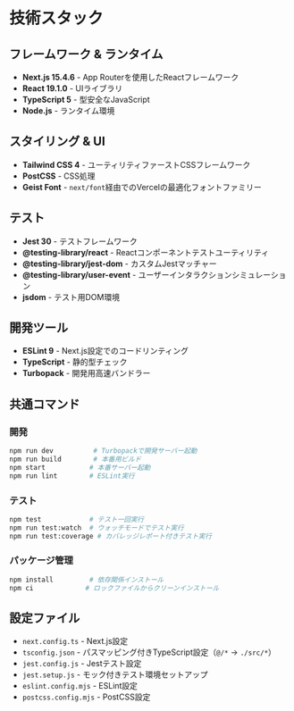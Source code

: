 # 技術スタック

## フレームワーク & ランタイム

- **Next.js 15.4.6** - App Routerを使用したReactフレームワーク
- **React 19.1.0** - UIライブラリ
- **TypeScript 5** - 型安全なJavaScript
- **Node.js** - ランタイム環境

## スタイリング & UI

- **Tailwind CSS 4** - ユーティリティファーストCSSフレームワーク
- **PostCSS** - CSS処理
- **Geist Font** - `next/font`経由でのVercelの最適化フォントファミリー

## テスト

- **Jest 30** - テストフレームワーク
- **@testing-library/react** - Reactコンポーネントテストユーティリティ
- **@testing-library/jest-dom** - カスタムJestマッチャー
- **@testing-library/user-event** - ユーザーインタラクションシミュレーション
- **jsdom** - テスト用DOM環境

## 開発ツール

- **ESLint 9** - Next.js設定でのコードリンティング
- **TypeScript** - 静的型チェック
- **Turbopack** - 開発用高速バンドラー

## 共通コマンド

### 開発

```bash
npm run dev          # Turbopackで開発サーバー起動
npm run build        # 本番用ビルド
npm start           # 本番サーバー起動
npm run lint        # ESLint実行
```

### テスト

```bash
npm test            # テスト一回実行
npm run test:watch  # ウォッチモードでテスト実行
npm run test:coverage # カバレッジレポート付きテスト実行
```

### パッケージ管理

```bash
npm install         # 依存関係インストール
npm ci             # ロックファイルからクリーンインストール
```

## 設定ファイル

- `next.config.ts` - Next.js設定
- `tsconfig.json` - パスマッピング付きTypeScript設定（`@/*` → `./src/*`）
- `jest.config.js` - Jestテスト設定
- `jest.setup.js` - モック付きテスト環境セットアップ
- `eslint.config.mjs` - ESLint設定
- `postcss.config.mjs` - PostCSS設定
